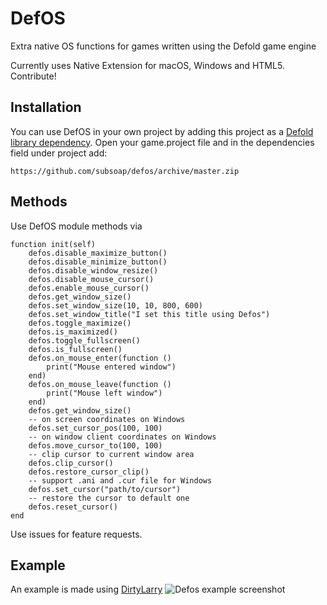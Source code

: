 # DefOS
Extra native OS functions for games written using the Defold game engine

Currently uses Native Extension for macOS, Windows and HTML5. Contribute!

## Installation
You can use DefOS in your own project by adding this project as a [Defold library dependency](http://www.defold.com/manuals/libraries/). Open your game.project file and in the dependencies field under project add:

	https://github.com/subsoap/defos/archive/master.zip

## Methods

Use DefOS module methods via

```
function init(self)
	defos.disable_maximize_button()
	defos.disable_minimize_button()
	defos.disable_window_resize()
	defos.disable_mouse_cursor()
	defos.enable_mouse_cursor()
	defos.get_window_size()
	defos.set_window_size(10, 10, 800, 600)
	defos.set_window_title("I set this title using Defos")
	defos.toggle_maximize()
	defos.is_maximized()
	defos.toggle_fullscreen()
	defos.is_fullscreen()
	defos.on_mouse_enter(function ()
		print("Mouse entered window")
	end)
	defos.on_mouse_leave(function ()
		print("Mouse left window")
	end)
	defos.get_window_size()
	-- on screen coordinates on Windows
	defos.set_cursor_pos(100, 100)
	-- on window client coordinates on Windows
	defos.move_cursor_to(100, 100)
	-- clip cursor to current window area
	defos.clip_cursor()
	defos.restore_cursor_clip()
	-- support .ani and .cur file for Windows
	defos.set_cursor("path/to/cursor")
	-- restore the cursor to default one
	defos.reset_cursor()
end
```
Use issues for feature requests.

## Example
An example is made using [DirtyLarry](https://github.com/andsve/dirtylarry)
![Defos example screenshot](https://user-images.githubusercontent.com/2209596/34541914-31af02fc-f0eb-11e7-9c16-a3088366c62d.jpg)
